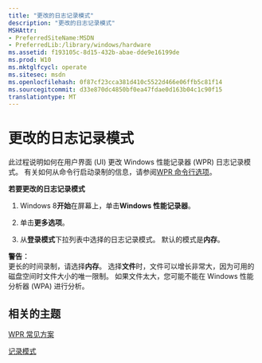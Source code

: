 ```yaml
---
title: "更改的日志记录模式"
description: "更改的日志记录模式"
MSHAttr:
- PreferredSiteName:MSDN
- PreferredLib:/library/windows/hardware
ms.assetid: f193105c-8d15-432b-abae-dde9e16199de
ms.prod: W10
ms.mktglfcycl: operate
ms.sitesec: msdn
ms.openlocfilehash: 0f87cf23cca381d410c5522d466e06ffb5c81f14
ms.sourcegitcommit: d33e870dc4850bf0ea47fdae0d163b04c1c90f15
translationtype: MT
---
```

# <a name="change-the-logging-mode"></a>更改的日志记录模式


此过程说明如何在用户界面 (UI) 更改 Windows 性能记录器 (WPR) 日志记录模式。 有关如何从命令行启动录制的信息，请参阅[WPR 命令行选项](wpr-command-line-options.md)。

**若要更改的日志记录模式**

1.  Windows 8**开始**在屏幕上，单击**Windows 性能记录器**。

2.  单击**更多选项**。

3.  从**登录模式**下拉列表中选择的日志记录模式。 默认的模式是**内存**。

**警告︰**  
更长的时间录制，请选择**内存**。 选择**文件**时，文件可以增长非常大，因为可用的磁盘空间时文件大小的唯一限制。 如果文件太大，您可能不能在 Windows 性能分析器 (WPA) 进行分析。

 

## <a name="related-topics"></a>相关的主题


[WPR 常见方案](windows-performance-recorder-common-scenarios.md)

[记录模式](logging-mode.md)

 

 







